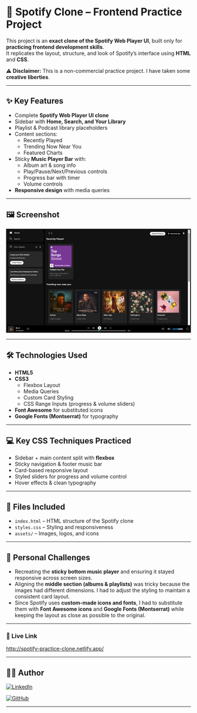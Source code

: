 # 🎵 Spotify Clone – Frontend Practice Project

This project is an **exact clone of the Spotify Web Player UI**, built only for **practicing frontend development skills**.  
It replicates the layout, structure, and look of Spotify’s interface using **HTML** and **CSS**.  

⚠️ **Disclaimer:** This is a non-commercial practice project. I have taken some **creative liberties**.

---

## ✨ Key Features

- Complete **Spotify Web Player UI clone**  
- Sidebar with **Home, Search, and Your Library**  
- Playlist & Podcast library placeholders  
- Content sections:
  - Recently Played  
  - Trending Now Near You  
  - Featured Charts  
- Sticky **Music Player Bar** with:
  - Album art & song info  
  - Play/Pause/Next/Previous controls  
  - Progress bar with timer  
  - Volume controls  
- **Responsive design** with media queries  

---

## 🖼️ Screenshot

![Final Screenshot](./Screenshot.png)  

---

## 🛠️ Technologies Used

- **HTML5**
- **CSS3**
  - Flexbox Layout  
  - Media Queries  
  - Custom Card Styling  
  - CSS Range Inputs (progress & volume sliders)  
- **Font Awesome** for substituted icons  
- **Google Fonts (Montserrat)** for typography  

---

## 💻 Key CSS Techniques Practiced

- Sidebar + main content split with **flexbox**  
- Sticky navigation & footer music bar  
- Card-based responsive layout  
- Styled sliders for progress and volume control  
- Hover effects & clean typography  

---

## 📁 Files Included

- `index.html` – HTML structure of the Spotify clone  
- `styles.css` – Styling and responsiveness  
- `assets/` – Images, logos, and icons  

---

## 🧠 Personal Challenges

- Recreating the **sticky bottom music player** and ensuring it stayed responsive across screen sizes.  
- Aligning the **middle section (albums & playlists)** was tricky because the images had different dimensions. I had to adjust the styling to maintain a consistent card layout.  
- Since Spotify uses **custom-made icons and fonts**, I had to substitute them with **Font Awesome icons** and **Google Fonts (Montserrat)** while keeping the layout as close as possible to the original.  

---

### 🔗 Live Link
http://spotify-practice-clone.netlify.app/

---

## 🙋‍♀️ Author

[![LinkedIn](https://img.shields.io/badge/LinkedIn-0077B5?style=for-the-badge&logo=linkedin&logoColor=white)](https://www.linkedin.com/in/shambhavi-dev/) 

[![GitHub](https://img.shields.io/badge/GitHub-100000?style=for-the-badge&logo=github&logoColor=white)](https://github.com/shambhavi-tec)  


---
